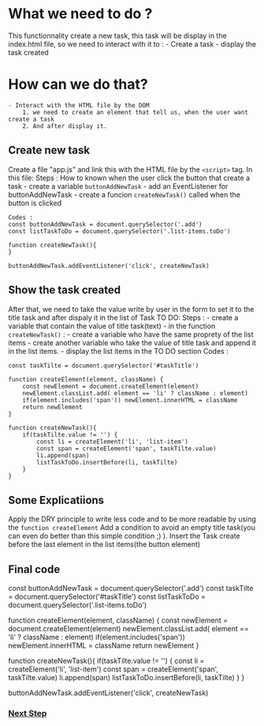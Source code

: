# What we need to do ?
This functionnality create a new task, this task will be display in the index.html file, so we need to interact with it to : 
    - Create a task
    - display the task created

# How can we do that?
    - Interact with the HTML file by the DOM
        1. we need to create an element that tell us, when the user want create a task 
        2. And after display it.

## Create new task
Create a file "app.js" and link this with the HTML file by the `<script>` tag.
In this file:
    Steps :
    How to known when the user click the button that create a task
    - create a variable `buttonAddNewTask`
    - add an EventListener for buttonAddNewTask
    - create a funcion ``createNewTask()`` called when the button is clicked

    Codes :
    const buttonAddNewTask = document.querySelector('.add')
    const listTaskToDo = document.querySelector('.list-items.toDo')

    function createNewTask(){
    }

    buttonAddNewTask.addEventListener('click', createNewTask)

## Show the task created
After that, we need to take the value write by user in the form to set it to the title task and after dispaly it in the list of Task TO DO:
    Steps :
    - create a variable that contain the value of title task(text)
    - in the function ``createNewTask()`` :
        - create a variable who have the same proprety of the list items
        - create another variable who take the value of title task and append it in the list items.
        - display the list items in the TO DO section
    Codes :

    const taskTilte = document.querySelector('#taskTitle')

    function createElement(element, className) {
        const newElement = document.createElement(element)
        newElement.classList.add( element == 'li' ? className : element)
        if(element.includes('span')) newElement.innerHTML = className
        return newElement
    }

    function createNewTask(){
        if(taskTilte.value != '') {
            const li = createElement('li', 'list-item')
            const span = createElement('span', taskTilte.value)
            li.append(span)
            listTaskToDo.insertBefore(li, taskTilte)
        }
    }

## Some Explicatiions 
Apply the DRY principle to write less code and to be more readable by using the ``function createElement``
Add a condition to avoid an empty title task(you can even do better than this simple condition ;) ).
Insert the Task create before the last element in the list items(the button element)

## Final code

const buttonAddNewTask = document.querySelector('.add')
const taskTilte = document.querySelector('#taskTitle')
const listTaskToDo = document.querySelector('.list-items.toDo')

function createElement(element, className) {
    const newElement = document.createElement(element)
    newElement.classList.add( element == 'li' ? className : element)
    if(element.includes('span')) newElement.innerHTML = className
    return newElement
}

function createNewTask(){
    if(taskTilte.value != '') {
        const li = createElement('li', 'list-item')
        const span = createElement('span', taskTilte.value)
        li.append(span)
        listTaskToDo.insertBefore(li, taskTilte)
    }
}

buttonAddNewTask.addEventListener('click', createNewTask)

### [Next Step](deleteTask.md)